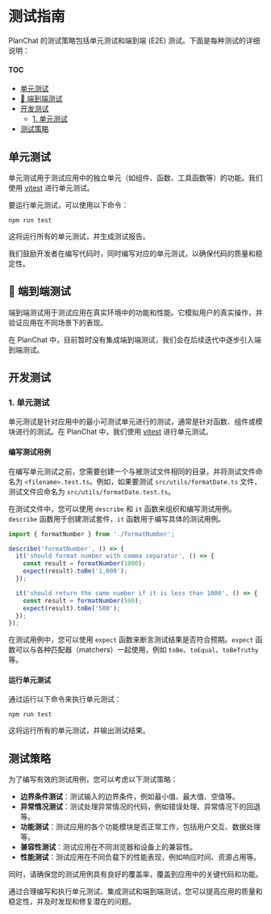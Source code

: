 # 测试指南

PlanChat 的测试策略包括单元测试和端到端 (E2E) 测试。下面是每种测试的详细说明：

#### TOC

- [单元测试](#单元测试)
- [🚧 端到端测试](#-端到端测试)
- [开发测试](#开发测试)
  - [1. 单元测试](#1-单元测试)
- [测试策略](#测试策略)

## 单元测试

单元测试用于测试应用中的独立单元（如组件、函数、工具函数等）的功能。我们使用 [vitest][vitest-url] 进行单元测试。

要运行单元测试，可以使用以下命令：

```
npm run test
```

这将运行所有的单元测试，并生成测试报告。

我们鼓励开发者在编写代码时，同时编写对应的单元测试，以确保代码的质量和稳定性。

## 🚧 端到端测试

端到端测试用于测试应用在真实环境中的功能和性能。它模拟用户的真实操作，并验证应用在不同场景下的表现。

在 PlanChat 中，目前暂时没有集成端到端测试，我们会在后续迭代中逐步引入端到端测试。

## 开发测试

### 1. 单元测试

单元测试是针对应用中的最小可测试单元进行的测试，通常是针对函数、组件或模块进行的测试。在 PlanChat 中，我们使用 [vitest][vitest-url] 进行单元测试。

#### 编写测试用例

在编写单元测试之前，您需要创建一个与被测试文件相同的目录，并将测试文件命名为 `<filename>.test.ts`。例如，如果要测试 `src/utils/formatDate.ts` 文件，测试文件应命名为 `src/utils/formatDate.test.ts`。

在测试文件中，您可以使用 `describe` 和 `it` 函数来组织和编写测试用例。`describe` 函数用于创建测试套件，`it` 函数用于编写具体的测试用例。

```typescript
import { formatNumber } from './formatNumber';

describe('formatNumber', () => {
  it('should format number with comma separator', () => {
    const result = formatNumber(1000);
    expect(result).toBe('1,000');
  });

  it('should return the same number if it is less than 1000', () => {
    const result = formatNumber(500);
    expect(result).toBe('500');
  });
});
```

在测试用例中，您可以使用 `expect` 函数来断言测试结果是否符合预期。`expect` 函数可以与各种匹配器（matchers）一起使用，例如 `toBe`、`toEqual`、`toBeTruthy` 等。

#### 运行单元测试

通过运行以下命令来执行单元测试：

```
npm run test
```

这将运行所有的单元测试，并输出测试结果。

## 测试策略

为了编写有效的测试用例，您可以考虑以下测试策略：

- **边界条件测试**：测试输入的边界条件，例如最小值、最大值、空值等。
- **异常情况测试**：测试处理异常情况的代码，例如错误处理、异常情况下的回退等。
- **功能测试**：测试应用的各个功能模块是否正常工作，包括用户交互、数据处理等。
- **兼容性测试**：测试应用在不同浏览器和设备上的兼容性。
- **性能测试**：测试应用在不同负载下的性能表现，例如响应时间、资源占用等。

同时，请确保您的测试用例具有良好的覆盖率，覆盖到应用中的关键代码和功能。

通过合理编写和执行单元测试、集成测试和端到端测试，您可以提高应用的质量和稳定性，并及时发现和修复潜在的问题。

[vitest-url]: https://vitest.dev/
